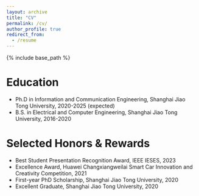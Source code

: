```yaml
---
layout: archive
title: "CV"
permalink: /cv/
author_profile: true
redirect_from:
  - /resume
---
```


{% include base_path %}

Education
======
* Ph.D in Information and Communication Engineering, Shanghai Jiao Tong University, 2020-2025 (expected)
* B.S. in Electrical and Computer Engineering, Shanghai Jiao Tong University, 2016-2020


Selected Honors & Rewards
======
- Best Student Presentation Recognition Award, IEEE IESES, 2023
- Excellence Award, Huawei Changxiangweilai Smart Car Innovation and Creativity Competition, 2021
- First-year PhD Scholarship, Shanghai Jiao Tong University, 2020
- Excellent Graduate, Shanghai Jiao Tong University, 2020
